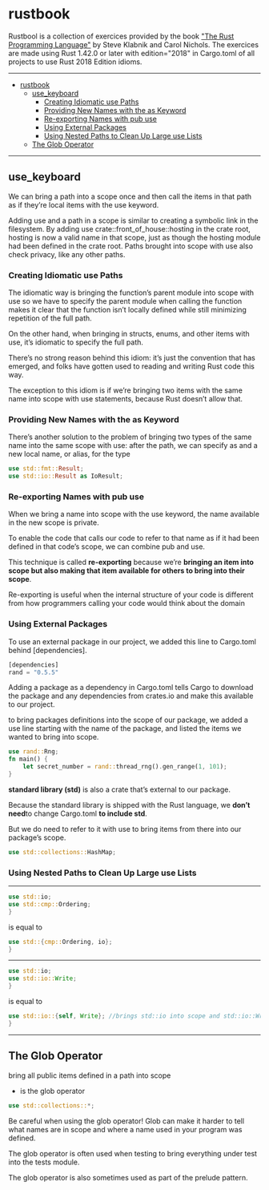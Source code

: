 # rustbook
Rustbool is a collection of exercices provided by the book ["The Rust Programming Language"](https://doc.rust-lang.org/book/title-page.html) by Steve Klabnik and Carol Nichols.
The exercices are made using Rust 1.42.0 or later with edition="2018" in Cargo.toml of all projects to use Rust 2018 Edition idioms. 

----
- [rustbook](#rustbook)
  - [use_keyboard](#use_keyboard)
    - [Creating Idiomatic use Paths](#creating-idiomatic-use-paths)
    - [Providing New Names with the as Keyword](#providing-new-names-with-the-as-keyword)
    - [Re-exporting Names with pub use](#re-exporting-names-with-pub-use)
    - [Using External Packages](#using-external-packages)
    - [Using Nested Paths to Clean Up Large use Lists](#using-nested-paths-to-clean-up-large-use-lists)
  - [The Glob Operator](#the-glob-operator)

----

## use_keyboard

We can bring a path into a scope once and then call the items in that path as if they’re local items with the use keyword.
 
Adding use and a path in a scope is similar to creating a symbolic link in the filesystem. By adding use crate::front_of_house::hosting in the crate root, hosting is now a valid name in that scope, just as though the hosting module had been defined in the crate root. Paths brought into scope with use also check privacy, like any other paths.

### Creating Idiomatic use Paths

The idiomatic way is bringing the function’s parent module into scope with use so we have to specify the parent module when calling the function makes it clear that the function isn’t locally defined while still minimizing repetition of the full path. 

On the other hand, when bringing in structs, enums, and other items with use, it’s idiomatic to specify the full path.

There’s no strong reason behind this idiom: it’s just the convention that has emerged, and folks have gotten used to reading and writing Rust code this way.

The exception to this idiom is if we’re bringing two items with the same name into scope with use statements, because Rust doesn’t allow that.


### Providing New Names with the as Keyword

There’s another solution to the problem of bringing two types of the same name into the same scope with use: after the path, we can specify as and a new local name, or alias, for the type

```rust
use std::fmt::Result;
use std::io::Result as IoResult;
```
### Re-exporting Names with pub use

When we bring a name into scope with the use keyword, the name available in the new scope is private. 

To enable the code that calls our code to refer to that name as if it had been defined in that code’s scope, we can combine pub and use. 

This technique is called **re-exporting** because we’re **bringing an item into scope but also making that item available for others to bring into their scope**.

Re-exporting is useful when the internal structure of your code is different from how programmers calling your code would think about the domain

### Using External Packages

To use an external package in our project, we added this line to Cargo.toml behind [dependencies].

```rust
[dependencies]
rand = "0.5.5"
```
Adding a package as a dependency in Cargo.toml tells Cargo to download the package and any dependencies from crates.io and make this available to our project.

to bring packages definitions into the scope of our package, we added a use line starting with the name of the package, and listed the items we wanted to bring into scope.

```rust
use rand::Rng;
fn main() {
    let secret_number = rand::thread_rng().gen_range(1, 101);
}
```

**standard library (std)** is also a crate that’s external to our package. 

Because the standard library is shipped with the Rust language, we **don’t need**to change Cargo.toml **to include std**. 

But we do need to refer to it with use to bring items from there into our package’s scope.

```rust
use std::collections::HashMap;
```

### Using Nested Paths to Clean Up Large use Lists

---
```rust
use std::io;
use std::cmp::Ordering;
}
```
is equal to 

```rust
use std::{cmp::Ordering, io};
}
```
----
```rust
use std::io;
use std::io::Write;
}
```
is equal to 

```rust
use std::io::{self, Write}; //brings std::io into scope and std::io::Write
}
```
----

## The Glob Operator

bring all public items defined in a path into scope

* is the glob operator

```rust
use std::collections::*;
```
Be careful when using the glob operator! Glob can make it harder to tell what names are in scope and where a name used in your program was defined.

The glob operator is often used when testing to bring everything under test into the tests module.

The glob operator is also sometimes used as part of the prelude pattern.














